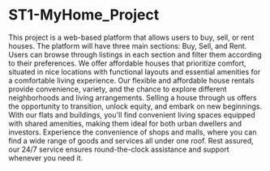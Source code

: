 # ST1-MyHome_Project
This project is a web-based platform that allows users to buy, sell, or rent houses. The platform will have three main sections: Buy, Sell, and Rent. Users can browse through listings in each section and filter them according to their preferences.
We offer affordable houses that prioritize comfort, situated in nice locations with functional layouts and essential amenities for a comfortable living experience. Our flexible and affordable house rentals provide convenience, variety, and the chance to explore different neighborhoods and living arrangements. Selling a house through us offers the opportunity to transition, unlock equity, and embark on new beginnings. With our flats and buildings, you'll find convenient living spaces equipped with shared amenities, making them ideal for both urban dwellers and investors. Experience the convenience of shops and malls, where you can find a wide range of goods and services all under one roof. Rest assured, our 24/7 service ensures round-the-clock assistance and support whenever you need it.
